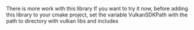 There is more work with this library
If you want to try it now, before adding this library to your cmake project,
set the variable VulkanSDKPath with the path to directory with vulkan libs and includes
